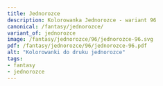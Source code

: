 ```yaml
---
title: Jednorozce
description: Kolorowanka Jednorozce - wariant 96
canonical: /fantasy/jednorozce/
variant_of: jednorozce
image: /fantasy/jednorozce/96/jednorozce-96.svg
pdf: /fantasy/jednorozce/96/jednorozce-96.pdf
alt: "Kolorowanki do druku jednorozce"
tags:
- fantasy
- jednorozce
---
```

